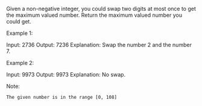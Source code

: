  Given a non-negative integer, you could swap two digits at most once to get the maximum valued number. Return the maximum valued number you could get.

Example 1:

Input: 2736
Output: 7236
Explanation: Swap the number 2 and the number 7.

Example 2:

Input: 9973
Output: 9973
Explanation: No swap.

Note:

    The given number is in the range [0, 108]
